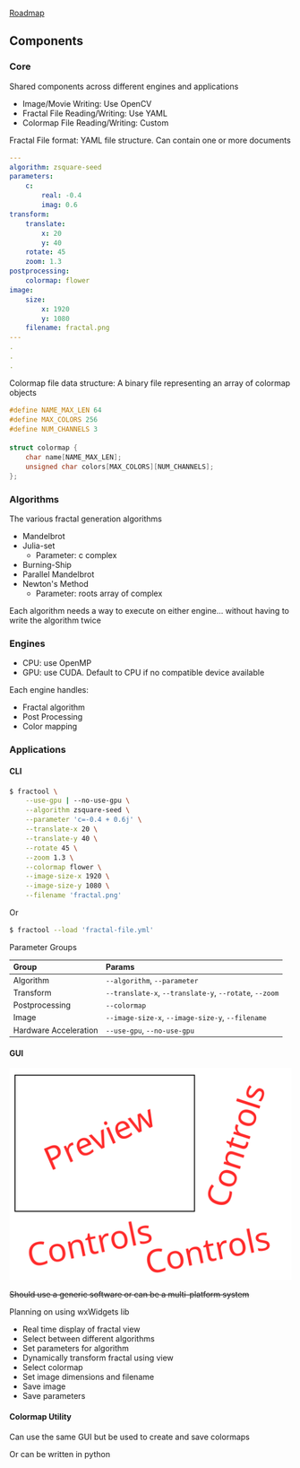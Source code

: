 [Roadmap](/fractool/roadmap)

Components
-------------------------------------------------------------------------------------

### Core

Shared components across different engines and applications

- Image/Movie Writing: Use OpenCV
- Fractal File Reading/Writing: Use YAML
- Colormap File Reading/Writing: Custom

Fractal File format: YAML file structure. Can contain one or more documents

```yaml
---
algorithm: zsquare-seed
parameters:
    c:
        real: -0.4
        imag: 0.6
transform:
    translate:
        x: 20
        y: 40
    rotate: 45
    zoom: 1.3
postprocessing:
    colormap: flower
image:
    size:
        x: 1920
        y: 1080
    filename: fractal.png
---
.
.
.
```

Colormap file data structure: A binary file representing an array of colormap objects

```c++
#define NAME_MAX_LEN 64
#define MAX_COLORS 256
#define NUM_CHANNELS 3

struct colormap {
    char name[NAME_MAX_LEN];
    unsigned char colors[MAX_COLORS][NUM_CHANNELS];
};
```

### Algorithms

The various fractal generation algorithms

- Mandelbrot
- Julia-set
    - Parameter: c complex
- Burning-Ship
- Parallel Mandelbrot
- Newton's Method
    - Parameter: roots array of complex

Each algorithm needs a way to execute on either engine... 
without having to write the algorithm twice

### Engines

- CPU: use OpenMP
- GPU: use CUDA. Default to CPU if no compatible device available

Each engine handles:

- Fractal algorithm
- Post Processing
- Color mapping

### Applications

#### CLI

```bash
$ fractool \
    --use-gpu | --no-use-gpu \
    --algorithm zsquare-seed \
    --parameter 'c=-0.4 + 0.6j' \
    --translate-x 20 \
    --translate-y 40 \
    --rotate 45 \
    --zoom 1.3 \
    --colormap flower \
    --image-size-x 1920 \
    --image-size-y 1080 \
    --filename 'fractal.png'
```

Or

```bash
$ fractool --load 'fractal-file.yml'
```

Parameter Groups

| Group                 | Params                                                 |
|:----------------------|:-------------------------------------------------------|
| Algorithm             | `--algorithm`, `--parameter`                           |
| Transform             | `--translate-x`, `--translate-y`, `--rotate`, `--zoom` |
| Postprocessing        | `--colormap`                                           |
| Image                 | `--image-size-x`, `--image-size-y`, `--filename`       |
| Hardware Acceleration | `--use-gpu`, `--no-use-gpu`                            |

#### GUI

![GUI](gui.svg)

~~Should use a generic software or can be a multi-platform system~~

Planning on using wxWidgets lib

- Real time display of fractal view
- Select between different algorithms
- Set parameters for algorithm
- Dynamically transform fractal using view
- Select colormap
- Set image dimensions and filename
- Save image
- Save parameters

#### Colormap Utility

Can use the same GUI but be used to create and save colormaps

Or can be written in python
